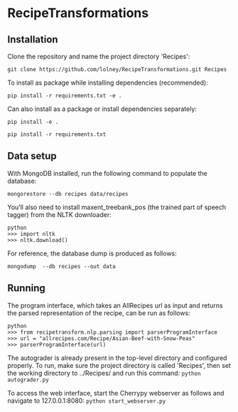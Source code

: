 # RecipeTransformations

## Installation

Clone the repository and name the project directory 'Recipes':

```git clone https://github.com/lolney/RecipeTransformations.git Recipes```

To install as package while installing dependencies (recommended):

```pip install -r requirements.txt -e .```



Can also install as a package or install dependencies separately: 

```pip install -e .```

```pip install -r requirements.txt```


## Data setup

With MongoDB installed, run the following command to populate the database:
```
mongorestore --db recipes data/recipes
```

You’ll also need to install maxent_treebank_pos (the trained part of speech tagger) from the NLTK downloader:
```
python
>>> import nltk
>>> nltk.download()
```

For reference, the database dump is produced as follows:
```
mongodump  --db recipes --out data
```

## Running

The program interface, which takes an AllRecipes url as input and returns the parsed representation of the recipe, can be run as follows: 
```
python
>>> from recipetransform.nlp.parsing import parserProgramInterface
>>> url = "allrecipes.com/Recipe/Asian-Beef-with-Snow-Peas"
>>> parserProgramInterface(url)
```

The autograder is already present in the top-level directory and configured properly. To run, make sure the project directory is called 'Recipes', then set the working directory to ../Recipes/ and run this command:
```python autograder.py```

To access the web interface, start the Cherrypy webserver as follows and navigate to 127.0.0.1:8080:
```python start_webserver.py```
